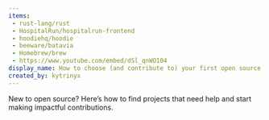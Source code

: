```yaml
---
items:
 - rust-lang/rust
 - HospitalRun/hospitalrun-frontend
 - hoodiehq/hoodie
 - beeware/batavia
 - Homebrew/brew
 - https://www.youtube.com/embed/dSl_qnWO104
display_name: How to choose (and contribute to) your first open source project3
created_by: kytrinyx
---
```

New to open source? Here’s how to find projects that need help and start making impactful contributions.
